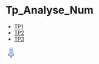 # Tp_Analyse_Num
- [TP1][TP1]
- [TP2][TP2]
- [TP3][TP3]






  
 [TP1]: https://github.com/yasminaa98/Tp_Analyse_Num/blob/main/TP1/TP1_E.ipynb
 [TP2]: https://github.com/yasminaa98/Tp_Analyse_Num/blob/main/TP2/TP2_E.ipynb
 [TP3]: https://github.com/yasminaa98/Tp_Analyse_Num/blob/main/TP3/widget_final.ipynb
 
 
 
 [![Binder](https://github.com/yasminaa98/Tp_Analyse_Num/blob/main/launch-binder.png)](https://mybinder.org/v2/gh/yasminaa98/Tp_Analyse_Num/main)
